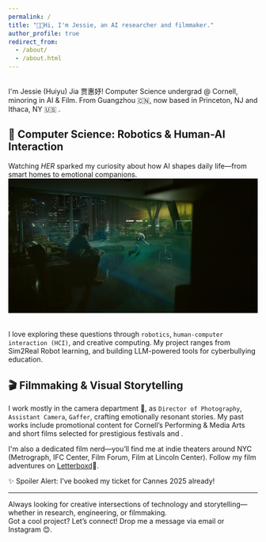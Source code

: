 ```yaml
---
permalink: /
title: "👋🏻Hi, I'm Jessie, an AI researcher and filmmaker."
author_profile: true
redirect_from: 
  - /about/
  - /about.html
---
```

<br/>
I'm Jessie (Huiyu) Jia 贾惠妤!  
Computer Science undergrad @ Cornell, minoring in AI & Film.  
From Guangzhou 🇨🇳, now based in Princeton, NJ and Ithaca, NY 🇺🇸 .

## 🤖 Computer Science: Robotics & Human-AI Interaction

Watching *HER* sparked my curiosity about how AI shapes daily life—from smart homes to emotional companions.  <img src='/images/her.png'> <br/> <br/>

I love exploring these questions through `robotics`, `human-computer interaction (HCI)`, and creative computing. My project ranges from Sim2Real Robot learning, and building LLM-powered tools for cyberbullying education.

## 🎬 Filmmaking & Visual Storytelling

I work mostly in the camera department 🎥, as `Director of Photography`, `Assistant Camera`, `Gaffer`, crafting emotionally resonant stories. My past works include promotional content for Cornell’s Performing & Media Arts and short films selected for prestigious festivals and .

I'm also a dedicated film nerd—you’ll find me at indie theaters around NYC (Metrograph, IFC Center, Film Forum, Film at Lincoln Center). Follow my film adventures on [Letterboxd](https://letterboxd.com/JieC_x/)👀.

✨ Spoiler Alert: I’ve booked my ticket for Cannes 2025 already!

---

Always looking for creative intersections of technology and storytelling—whether in research, engineering, or filmmaking.  
Got a cool project? Let’s connect! Drop me a message via email or Instagram 😊.


